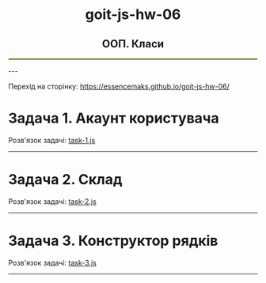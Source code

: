 <h1 align="center">goit-js-hw-06</h1>
<h2 align="center">ООП. Класи</h2>
<hr style="border: 1px solid yellowgreen">
---

Перехід на сторінку: <a href="https://essencemaks.github.io/goit-js-hw-06/" target="_blank">https://essencemaks.github.io/goit-js-hw-06/</a>

# **Задача 1. Акаунт користувача**

Розв'язок задачі: [task-1.js](./js/task-1.js)

---

# **Задача 2. Склад**

Розв'язок задачі: [task-2.js](./js/task-2.js)

---

# **Задача 3. Конструктор рядків**

Розв'язок задачі: [task-3.js](./js/task-3.js)

---